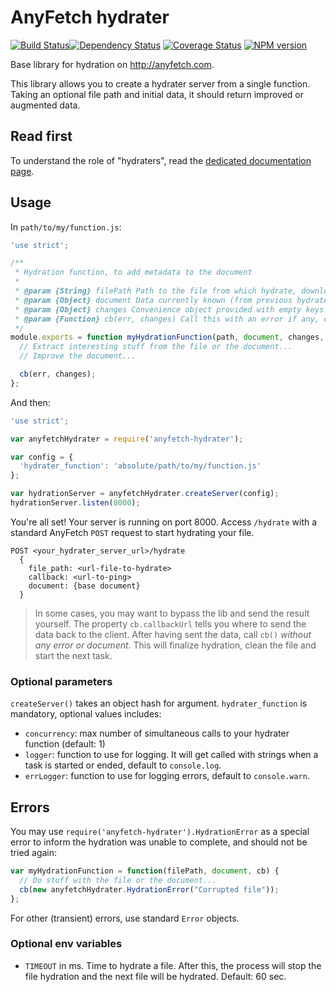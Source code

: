 AnyFetch hydrater
====================
[![Build Status](https://travis-ci.org/AnyFetch/anyfetch-hydrater.js.png?branch=master)](https://travis-ci.org/AnyFetch/anyfetch-hydrater.js)[![Dependency Status](https://gemnasium.com/AnyFetch/anyfetch-hydrater.js.png)](https://gemnasium.com/AnyFetch/anyfetch-hydrater.js)
[![Coverage Status](https://coveralls.io/repos/AnyFetch/anyfetch-hydrater.js/badge.png?branch=master)](https://coveralls.io/r/AnyFetch/anyfetch-hydrater?branch=master)
[![NPM version](https://badge.fury.io/js/anyfetch-hydrater.png)](http://badge.fury.io/js/anyfetch-hydrater)

Base library for hydration on http://anyfetch.com.

This library allows you to create a hydrater server from a single function. Taking an optional file path and initial data, it should return improved or augmented data.

Read first
----------
To understand the role of "hydraters", read the [dedicated documentation page](http://developers.anyfetch.com/guides/using/hydrater.html).

Usage
-----

In `path/to/my/function.js`:
```js
'use strict';

/**
 * Hydration function, to add metadata to the document
 *
 * @param {String} filePath Path to the file from which hydrate, downloaded for you on the filesystem (or null if no file)
 * @param {Object} document Data currently known (from previous hydraters, or from providers). Always includes `document_type`, `metadata`, `data` and `actions` keys.
 * @param {Object} changes Convenience object provided with empty keys `document_type`, `metadata`, `data` and `actions`. Add your changes in there.
 * @param {Function} cb(err, changes) Call this with an error if any, or pass your changes as second parameter.
 */
module.exports = function myHydrationFunction(path, document, changes, cb)
  // Extract interesting stuff from the file or the document...
  // Improve the document...

  cb(err, changes);
};
```

And then:
```js
'use strict';

var anyfetchHydrater = require('anyfetch-hydrater');

var config = {
  'hydrater_function': 'absolute/path/to/my/function.js'
};

var hydrationServer = anyfetchHydrater.createServer(config);
hydrationServer.listen(8000);
```

You're all set! Your server is running on port 8000.
Access `/hydrate` with a standard AnyFetch `POST` request to start hydrating your file.

```
POST <your_hydrater_server_url>/hydrate
  {
    file_path: <url-file-to-hydrate>
    callback: <url-to-ping>
    document: {base document}
  }
```

> In some cases, you may want to bypass the lib and send the result yourself. The property `cb.callbackUrl` tells you where to send the data back to the client. After having sent the data, call `cb()` *without any error or document*. This will finalize hydration, clean the file and start the next task.

### Optional parameters
`createServer()` takes an object hash for argument. `hydrater_function` is mandatory, optional values includes:

* `concurrency`: max number of simultaneous calls to your hydrater function (default: 1)
* `logger`: function to use for logging. It will get called with strings when a task is started or ended, default to `console.log`.
* `errLogger`: function to use for logging errors, default to `console.warn`.

Errors
------
You may use `require('anyfetch-hydrater').HydrationError` as a special error to inform the hydration was unable to complete, and should not be tried again:

```js
var myHydrationFunction = function(filePath, document, cb) {
  // Do stuff with the file or the document...
  cb(new anyfetchHydrater.HydrationError("Corrupted file"));
};
```

For other (transient) errors, use standard `Error` objects.


### Optional env variables
* `TIMEOUT` in ms. Time to hydrate a file. After this, the process will stop the file hydration and the next file will be hydrated. Default: 60 sec.
